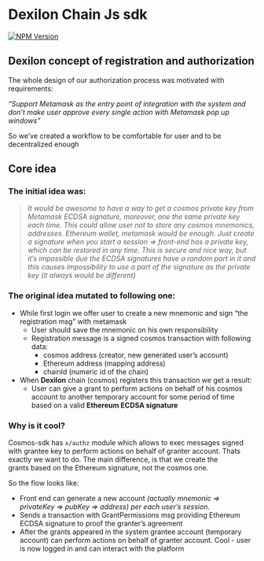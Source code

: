 # Dexilon Chain Js sdk 
 [![NPM Version][npm-image]][npm-url]

## Dexilon concept of registration and authorization

The whole design of our authorization process was motivated with requirements: 

*“Support Metamask as the entry point of integration with the system and don’t make user approve every single action with Metamask pop up windows”* 

So we’ve created a workflow to be comfortable for user and to be decentralized enough

## Core idea

### **The initial idea was:**

> *It would be awesome to have a way to get a cosmos private key from Metamask ECDSA signature, moreover, one the same private key each time. This could allow user not to store any cosmos mnemonics, addresses. Ethereum wallet, metamask would be enough.
Just create a signature when you start a session ⇒ front-end has a private key, which can be restored in any time. This is secure and nice way, but it’s impossible due the ECDSA signatures have a random part in it and this causes impossibility to use a part of the signature as the private key (it always would be different)*

### **The original idea mutated to following one:**

- While first login we offer user to create a new mnemonic and sign “the registration msg” with metamask
    - User should save the mnemonic on his own responsibility
    - Registration message is a signed cosmos transaction with following data:
        - cosmos address (creator, new generated user’s account)
        - Ethereum address (mapping address)
        - chainId (numeric id of the chain)
- When **Dexilon** chain (cosmos) registers this transaction we get a result:
    - User can give a grant to perform actions on behalf of his cosmos account to another temporary account for some period of time based on a valid **Ethereum ECDSA signature**

### Why is it cool?

Cosmos-sdk has `x/authz` module which allows to exec messages signed with grantee key to perform actions on behalf of granter account. Thats exactly we want to do. The main difference, is that we create the grants based on the Ethereum signature, not the cosmos one.

So the flow looks like: 

- Front end can generate a new account *(actually mnemonic ⇒ privateKey ⇒ pubKey ⇒ address) per each user’s session.*
- Sends a transaction with GrantPermissions msg providing Ethereum ECDSA signature to proof the granter’s agreement
- After the grants appeared in the system grantee account (temporary account) can perform actions on behalf of granter account. Cool - user is now logged in and can interact with the platform





[npm-image]: https://img.shields.io/badge/npm-v0.1.0-green?style=for-the-badge&logo=npm
[npm-url]: https://github.com/dexilon-exchange/dexilon-chain-js-sdk/packages/1585138
